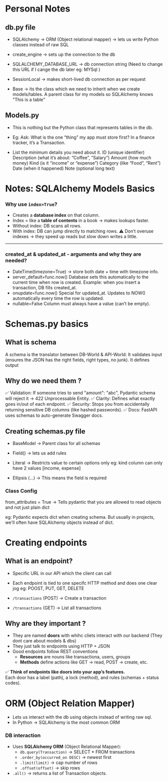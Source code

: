# Personal Notes 

## db.py file 

- SQLAlchemy -> ORM (Object relational mapper) -> lets us write Python classes instead of raw SQL 
- create_engine -> sets up the connection to the db 
- SQLALCHEMY_DATABASE_URL -> db connection string  (Need to change this URL if I cange the db later eg: MYSql )

- SessionLocal -> makes short-lived db connection as per request
- Base -> its the class which we need to inherit when we create models/tables. A parent class for my models so SQLAlchemy knows "This is a table"

## Models.py 
- This is nothing but the Python class that represents tables in the db.

- Eg: Ask: What is the one “thing” my app must store first?
In a finance tracker, it’s a Transaction.

- List the minimum details you need about it.
ID (unique identifier)
Description (what it’s about: “Coffee”, “Salary”)
Amount (how much money)
Kind (is it “income” or “expense”)
Category (like “Food”, “Rent”)
Date (when it happened)
Note (optional long text)

# Notes: SQLAlchemy Models Basics

### Why use `index=True`?
- Creates a **database index** on that column.
- Index = like a **table of contents** in a book → makes lookups faster.
- Without index: DB scans all rows.
- With index: DB can jump directly to matching rows.
⚠️ Don’t overuse indexes → they speed up reads but slow down writes a little.

---
### created_at & updated_at - arguments and why they are needed?
- DateTime(timezone=True) → store both date + time with timezone info.
- server_default=func.now()
Database sets this automatically to the current time when row is created.
Example: when you insert a transaction, DB fills created_at.
- onupdate=func.now()
Special for updated_at.
Updates to NOW() automatically every time the row is updated.
- nullable=False
Column must always have a value (can’t be empty).

# Schemas.py basics 

## What is schema 
A schema is the translator between DB-World & API-World:
It validates input (ensures the JSON has the right fields, right types, no junk).
It defines output

## Why do we need them ? 

✅ Validation: If someone tries to send "amount": "abc", Pydantic schema will reject it → 422 Unprocessable Entity.
✅ Clarity: Defines what exactly goes in/out of each endpoint.
✅ Security: Stops you from accidentally returning sensitive DB columns (like hashed passwords).
✅ Docs: FastAPI uses schemas to auto-generate Swagger docs.

## Creating schemas.py file

- BaseModel -> Parent class for all schemas 
- Field() -> lets us add rules 
- Literal -> Restricts value to certain options only
 eg: kind column can only have 2 values [income, expense]


- Ellipsis (...) -> This means the field is required 

### Class Config 
from_attributes = True -> Tells pydantic that you are allowed to read objects and not just plain dict

eg: Pydantic expects dict when creating schema. But usually in projects, we'll often have SQLAlchemy objects instead of dict. 

# Creating endpoints 

## What is an endpoint?
- Specific URL in our API which the client can call 
- Each endpoint is tied to one specifc HTTP method and does one clear jog
eg: POOST, PUT, GET, DELETE

- `/transactions` (POST) -> Create a transaction 
- `/transactions` (GET) -> List all transactions 

## Why are they important ?
- They are named **doors** with whihc cliets interact with our backend 
(They dont care about models & dbs)
- They just talk to endpoints using HTTP + JSON 
- Good endpoints follow REST conventions 
    - **Resources** are nouns like transactiona, users, groups 
    - **Methods** define actions like GET -> read, POST -> create, etc.

✅ **Think of endpoints like doors into your app’s features.**  
Each door has a label (path), a lock (method), and rules (schemas + status codes).


# ORM (Object Relation Mapper)
- Lets us interact with the db using objects instead of writing raw sql.
- In Python -> SQLAlchemy is the most common ORM 

### DB interaction
- Uses **SQLAlchemy ORM** (Object Relational Mapper):
  - `db.query(Transaction)` → SELECT * FROM transactions
  - `.order_by(occurred_on DESC)` → newest first
  - `.limit(limit)` → cap number of rows
  - `.offset(offset)` → skip rows
- `.all()` → returns a list of Transaction objects.
